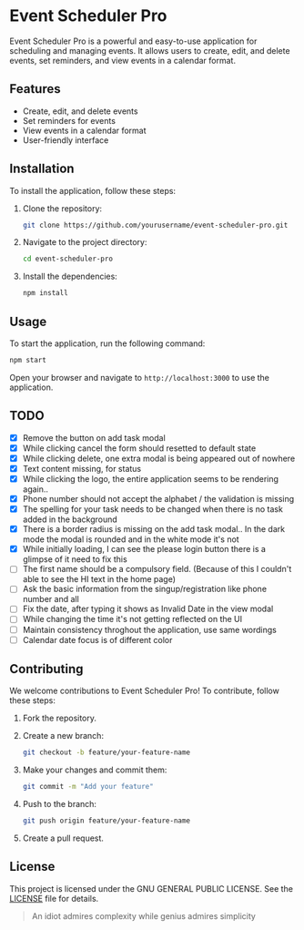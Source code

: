 # Event Scheduler Pro

Event Scheduler Pro is a powerful and easy-to-use application for scheduling and managing events. It allows users to create, edit, and delete events, set reminders, and view events in a calendar format.

## Features

- Create, edit, and delete events
- Set reminders for events
- View events in a calendar format
- User-friendly interface

## Installation

To install the application, follow these steps:

1. Clone the repository:

   ```sh
   git clone https://github.com/yourusername/event-scheduler-pro.git
   ```

2. Navigate to the project directory:

   ```sh
   cd event-scheduler-pro
   ```

3. Install the dependencies:

   ```sh
   npm install
   ```

## Usage

To start the application, run the following command:

```sh
npm start
```

Open your browser and navigate to `http://localhost:3000` to use the application.

## TODO

- [x] Remove the button on add task modal
- [x] While clicking cancel the form should resetted to default state
- [X] While clicking delete, one extra modal is being appeared out of nowhere
- [X] Text content missing, for status
- [X] While clicking the logo, the entire application seems to be rendering again..
- [x] Phone number should not accept the alphabet / the validation is missing
- [X] The spelling for your task needs to be changed when there is no task added in the background
- [x] There is a border radius is missing on the add task modal.. In the dark mode the modal is rounded and in the white mode it's not
- [x] While initially loading, I can see the please login button there is a glimpse of it need to fix this
- [ ] The first name should be a compulsory field. (Because of this I couldn't able to see the HI text in the home page)
- [ ] Ask the basic information from the singup/registration like phone number and all
- [ ] Fix the date, after typing it shows as Invalid Date in the view modal
- [ ] While changing the time it's not getting reflected on the UI
- [ ] Maintain consistency throghout the application, use same wordings
- [ ] Calendar date focus is of different color

## Contributing

We welcome contributions to Event Scheduler Pro! To contribute, follow these steps:

1. Fork the repository.
2. Create a new branch:

   ```sh
   git checkout -b feature/your-feature-name
   ```

3. Make your changes and commit them:

   ```sh
   git commit -m "Add your feature"
   ```

4. Push to the branch:

   ```sh
   git push origin feature/your-feature-name
   ```

5. Create a pull request.

## License

This project is licensed under the GNU GENERAL PUBLIC LICENSE. See the [LICENSE](LICENSE) file for details.

> An idiot admires complexity while genius admires simplicity
